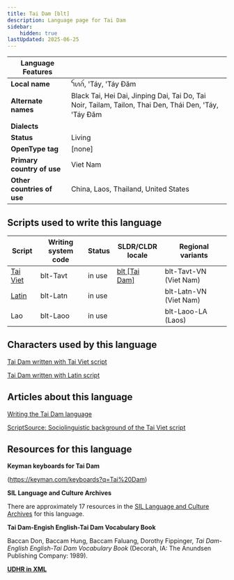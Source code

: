 ```yaml
---
title: Tai Dam [blt]
description: Language page for Tai Dam
sidebar:
    hidden: true
lastUpdated: 2025-06-25
---
```


**Language Features** |     |
--------------------- | --- |
**Local name** | ꪼꪕꪒꪾ, ꞌTáy, ꞌTáy Ðăm    
**Alternate names** | Black Tai, Hei Dai, Jinping Dai, Tai Do, Tai Noir, Tailam, Tailon, Thai Den, Thái Den, ꞌTáy, ꞌTáy Ðăm |
**Dialects** | |
**Status** | Living |
**OpenType tag** | [none] |
**Primary country of use** | Viet Nam |
**Other countries of use** | China, Laos, Thailand, United States |

## Scripts used to write this language

Script | Writing system<br>code | Status | SLDR/CLDR<br>locale | Regional<br>variants |
-------- | ---------------------- | ------ | ------------------- | -------------------- |
[Tai Viet](https://writingsystems.info/scrlang/script-tavt) | blt-Tavt | in use | [blt \[Tai Dam\]](https://unicode.org/cldr/charts/47/summary/blt.html) | blt-Tavt-VN (Viet Nam) |
[Latin](https://writingsystems.info/scrlang/script-latn) | blt-Latn | in use | | blt-Latn-VN (Viet Nam) |
Lao | blt-Laoo | in use | | blt-Laoo-LA (Laos) |

## Characters used by this language

[Tai Dam written with Tai Viet script](https://writingsystems.info/scrlang/lang-blt-chars#blt-Tavt)

[Tai Dam written with Latin script](https://writingsystems.info/scrlang/lang-blt-chars#blt-Latn)

## Articles about this language

[Writing the Tai Dam language](https://writingsystems.info/scrlang/articles/writing-tai-dam-language)

[ScriptSource: Sociolinguistic background of the Tai Viet script](https://scriptsource.org/cms/scripts/page.php?item_id=entry_detail&uid=67379a5c7f)

## Resources for this language

**Keyman keyboards for Tai Dam**

(https://keyman.com/keyboards?q=Tai%20Dam)

**SIL Language and Culture Archives**

There are approximately 17 resources in the [SIL Language and Culture Archives](https://www.sil.org/resources/search/language/blt) for this language.

**Tai Dam-Engish English-Tai Dam Vocabulary Book**

Baccan Don, Baccam Hung, Baccam Faluang, Dorothy Fippinger, _Tai Dam-English English-Tai Dam Vocabulary Book_ (Decorah, IA: The Anundsen Publishing Company: 1989).

[**UDHR in XML**](http://efele.net/udhr/d/udhr_blt.txt)

